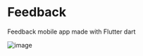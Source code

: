 # Feedback
Feedback mobile app made with Flutter dart

![image](https://github.com/Gwf0/Feedback/blob/main/gif-feed.gif)
